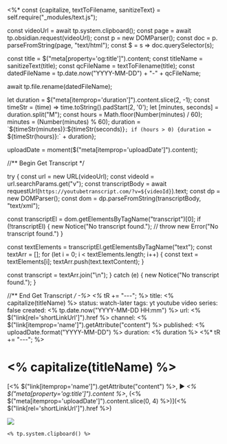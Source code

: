 <%*
const {capitalize, textToFilename, sanitizeText} = self.require("_modules/text.js");

const videoUrl = await tp.system.clipboard();
const page = await tp.obsidian.request(videoUrl);
const p = new DOMParser();
const doc = p. parseFromString(page, "text/html");
const $ = s => doc.querySelector(s);

const title = $("meta[property='og:title']").content;
const titleName = sanitizeText(title);
const qcFileName = textToFilename(title);
const datedFileName = tp.date.now("YYYY-MM-DD") + "-" + qcFileName;

await tp.file.rename(datedFileName);

let duration = $("meta[itemprop='duration']").content.slice(2, -1);
const timeStr = (time) => time.toString().padStart(2, '0');
let [minutes, seconds] = duration.split("M");
const hours = Math.floor(Number(minutes) / 60);
minutes = (Number(minutes) % 60);
duration = `${timeStr(minutes)}:${timeStr(seconds)}`;
if (hours > 0) {duration = `${timeStr(hours)}:` + duration};

uploadDate = moment($("meta[itemprop='uploadDate']").content);

//** Begin Get Transcript */

try {
  const url = new URL(videoUrl);
  const videoId = url.searchParams.get("v");
  const transcriptBody = await requestUrl(`https://youtubetranscript.com/?v=${videoId}`).text;
  const dp = new DOMParser();
  const dom = dp.parseFromString(transcriptBody, "text/xml");

  const transcriptEl = dom.getElementsByTagName("transcript")[0];
  if (!transcriptEl) {
    new Notice("No transcript found.");
    // throw new Error("No transcript found.")
  }

  const textElements = transcriptEl.getElementsByTagName("text");
  const textArr = [];
  for (let i = 0; i < textElements.length; i++) {
    const text = textElements[i];
    textArr.push(text.textContent);
  }

  const transcript = textArr.join("\n");
}
catch (e) {
  new Notice("No transcript found.");
}

//** End Get Transcript */
-%>
<%*
tR += "---";
%>
title: <% capitalize(titleName) %>
status: watch-later
tags: yt youtube video
series: false
created: <% tp.date.now("YYYY-MM-DD HH:mm") %>
url: <%
$("link[rel='shortLinkUrl']").href %>
channel: <%
$("link[itemprop='name']").getAttribute("content") %>
published: <% uploadDate.format("YYYY-MM-DD") %>
duration: <% duration %>
<%*
tR += "---";
%>
# <% capitalize(titleName) %>

[<%
$("link[itemprop='name']").getAttribute("content") %>, ▶ *<%
$("meta[property='og:title']").content %>*, (<%
$("meta[itemprop='uploadDate']").content.slice(0, 4) %>)](<%
$("link[rel='shortLinkUrl']").href %>)

![](<% $("meta[property='og:url']").content.split('&')[0] %>)

```timestamp-url
<% tp.system.clipboard() %>
```
